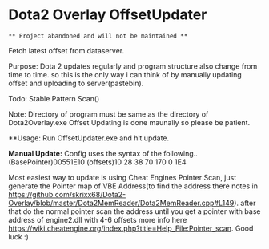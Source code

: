 # Dota2 Overlay OffsetUpdater
	** Project abandoned and will not be maintained **

Fetch latest offset from dataserver.

Purpose: Dota 2 updates regularly and program structure also change from time to time. so this is the only way i can think of by manually updating offset and uploading to server(pastebin).

Todo: Stable Pattern Scan()

Note: Directory of program must be same as the directory of Dota2Overlay.exe
      Offset Updating is done maunally so please be patient.

**Usage: Run OffsetUpdater.exe and hit update.

**Manual Update:**
Config uses the syntax of the following..
 (BasePointer)00551E10 (offsets)10 28 38 70 170 0 1E4 
 
Most easiest way to update is using Cheat Engines Pointer Scan, just generate the Pointer map of VBE Address(to find the address there notes in https://github.com/skrixx68/Dota2-Overlay/blob/master/Dota2MemReader/Dota2MemReader.cpp#L149). after that do the normal pointer scan the address until you get a pointer with base address of engine2.dll with 4-6 offsets more info here https://wiki.cheatengine.org/index.php?title=Help_File:Pointer_scan. Good luck :)
